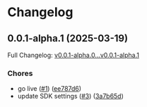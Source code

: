 # Changelog

## 0.0.1-alpha.1 (2025-03-19)

Full Changelog: [v0.0.1-alpha.0...v0.0.1-alpha.1](https://github.com/metavoiceio/postcall-python-sdk/compare/v0.0.1-alpha.0...v0.0.1-alpha.1)

### Chores

* go live ([#1](https://github.com/metavoiceio/postcall-python-sdk/issues/1)) ([ee787d6](https://github.com/metavoiceio/postcall-python-sdk/commit/ee787d6527f5fe40e13517bed9db41ff7092f4a1))
* update SDK settings ([#3](https://github.com/metavoiceio/postcall-python-sdk/issues/3)) ([3a7b65d](https://github.com/metavoiceio/postcall-python-sdk/commit/3a7b65d79f35f9b64843dfc6ca449bb5e22f6c1f))
